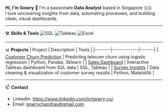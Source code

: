 **Hi, I'm Gowry** 👋
I'm a passionate **Data Analyst** based in Singapore 🇸🇬  
I love uncovering insights from data, automating processes, and building clean, visual dashboards.

---

🛠️ **Skills & Tools**
![SQL](https://img.shields.io/badge/SQL-336791?style=flat&logo=postgresql&logoColor=white)
![Tableau](https://img.shields.io/badge/Tableau-E97627?style=flat&logo=tableau&logoColor=white)
![Excel](https://img.shields.io/badge/Excel-217346?style=flat&logo=microsoft-excel&logoColor=white)

---

📊 **Projects**
| Project | Description | Tools |
|--------|-------------|-------|
| [Customer Churn Prediction](https://github.com/yourusername/customer-churn-prediction) | Predicting telecom churn using logistic regression | Python, Pandas, Sklearn |
| [Sales Dashboard](https://github.com/yourusername/sales-dashboard-sql-tableau) | Interactive Tableau dashboard from SQL data | SQL, Tableau |
| [Survey Insights](https://github.com/yourusername/survey-analysis) | Data cleaning & visualization of customer survey results | Python, Matplotlib |

---

📫 **Contact**
- LinkedIn: https://www.linkedin.com/in/gowry-cs/  
- Email: gowrychandras@gmail.com
